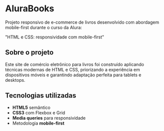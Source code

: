 # AluraBooks

Projeto responsivo de e-commerce de livros desenvolvido com abordagem mobile-first durante o curso da Alura:

"HTML e CSS: responsividade com mobile-first"

## Sobre o projeto

Este site de comércio eletrônico para livros foi construído aplicando técnicas modernas de HTML e CSS, priorizando a experiência em dispositivos móveis e garantindo adaptação perfeita para tablets e desktops.

## Tecnologias utilizadas

- **HTML5** semântico
- **CSS3** com Flexbox e Grid
- **Media queries** para responsividade
- Metodologia **mobile-first**
